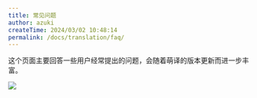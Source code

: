 ```yaml
---
title: 常见问题
author: azuki
createTime: 2024/03/02 10:48:14
permalink: /docs/translation/faq/
---
```


这个页面主要回答一些用户经常提出的问题，会随着萌译的版本更新而进一步丰富。

<img src="https://img.moetranslate.top/faq.jpg"/>